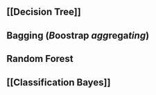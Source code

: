 ## [[Decision Tree]]

## Bagging (*B*oostrap *agg*rega*ting*) 

## Random Forest

## [[Classification Bayes]]

